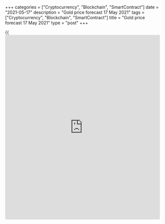 +++
categories = ["Cryptocurrency", "Blockchain", "SmartContract"]
date = "2021-05-17"
description = "Gold price forecast 17 May 2021"
tags = ["Cryptocurrency", "Blockchain", "SmartContract"]
title = "Gold price forecast 17 May 2021"
type = "post"
+++

{{<iframe id="large-banner" src="https://www.bounty.group/#slide=18.0" width="100%" height="600" scrolling="no" style="border: 0px solid rgb(216, 221, 230); border-radius: 3px;">}}

2021-05-17

2021-05-17

Gold reached green zone. Forecast as of 17.05.2021Dmitri Demidenko

The situation in which the Fed is able to remain patient for a very long
time, and inflation is growing at a rapid pace, is favorable for the
[XAUUSD][1] bulls. How long will this last, and what is the gold's
growth potential? Let us discuss the Forex outlook and make up a gold
trading plan

## Quarterly gold fundamental forecast

Why did the markets ignore inflation throughout Donald Trump's
presidency? Now [investor](https://www.fintechee.com/tutorial-for-forex-trading/investor-mode/)s are only talking about accelerating consumer
prices and the core CPI to the highest levels since 2008 and 1996,
respectively. In fact, you need to understand that over the past three
decades, the financial world has existed in a low-inflation environment,
which has affected stocks, bonds, and, of course, gold prices. A
pandemic could become a systemic shock that will change the worldview.

Low inflation allows the printing press to operate at full capacity. The
cheap liquidity flooding financial markets is at the heart of stock
indices and US Treasuries' bullish trends. When the value of Treasuries
rises, their yield falls, creating a favorable environment for the gold.
Almost free money contributed to the emergence of cryptocurrencies,
which some [investor](https://www.fintechee.com/tutorial-for-forex-trading/investor-mode/)s were quick to call an alternative to gold as a
hedge against inflationary risks. However, Bitcoin collapsed after Elon
Musk made several negative comments about the coin. Do you really think
that a tool that depends on the whim of an eccentric billionaire can
protect your savings from inflation?

Of course, the CPI acceleration gives rise to rumors about the Fed's
monetary tightening, which is negative [news](https://www.letsplayfx.com/blog/forex-news-website/) for gold. But at a time when
macro statistics periodically disappoint, and the Fed continues to
declare the temporary nature of the acceleration of consumer prices,
[XAUUSD][1] buyers feel confident. Most importantly, the markets trust
the central bank: inflation expectations over the next five years,
measured using bonds, are 2.65% and 2.37%.

### Dynamics of inflation expectations

 _Source: Wall Street Journal._

Hedge funds and [ETF](https://www.fixpro.org/post/etf-liquidity/) bulls are well aware that the passivity of the
Federal Reserve and the slow recovery of the US economy from the
pandemic are creating favorable conditions for the precious metal.
Speculative gold net positions have reached more than a 3-month high,
and capital inflows to specialized exchange-traded funds have continued
for six consecutive days.

A favorable environment for gold allows one to wonder if its price will
return above $2,000 per ounce? It is quite possible, although the risks
certainly remain. The main one, in my opinion, is psychology-related.
Goldman Sachs believes that the market is moving from preparing to
accelerate inflation to actually implementing this process. Will
[investor](https://www.fintechee.com/tutorial-for-forex-trading/investor-mode/)s who have not seen a 5% CPI since 1991 randomly dump stocks and
bonds, leading to higher Treasury yields and a stronger dollar?

### Quarterly gold trading plan

In my opinion, do what the Fed is doing – remain cool under pressure.
The pandemic has made serious adjustments to macro statistics. In order
to understand what the trend of a particular indicator will be, wait for
six months. I propose to be patient and periodically add up to gold
longs, entered at levels [$1750][2] and [$1800][3] per ounce. The
initial targets are $1905 and $1955.



## Price chart of XAUUSD in real time mode

The content of this article reflects the author’s opinion and does not
necessarily reflect the official position of LiteForex. The material
published on this page is provided for informational purposes only and
should not be considered as the provision of investment advice for the
purposes of Directive 2004/39/EC.

Rate this article:

{{value}}

( {{count}} {{title}} )

   1. my.liteforex.com/trading/chart?symbol=XAUUSD&returnUrl=true
   2. www.liteforex.com/blog/analysts-opinions/gold-changes-its-course-forecast-as-of-06042021/
   3. www.liteforex.com/blog/analysts-opinions/gold-is-to-rise-forecast-as-of-06052021/